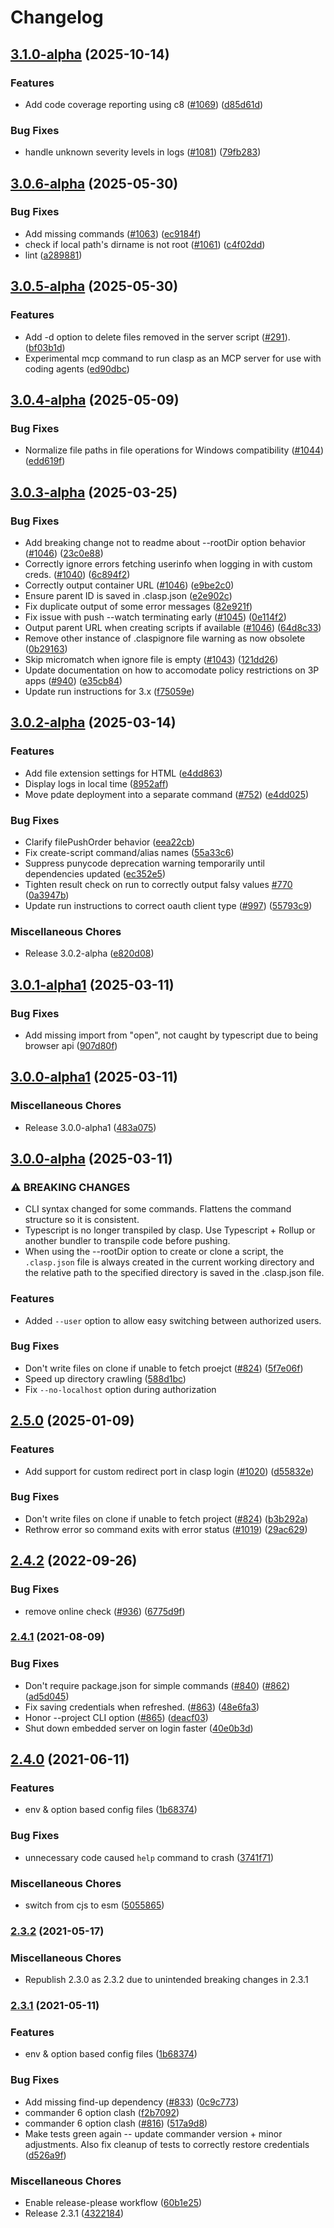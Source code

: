 # Changelog

## [3.1.0-alpha](https://github.com/google/clasp/compare/v3.0.6-alpha...v3.1.0-alpha) (2025-10-14)


### Features

* Add code coverage reporting using c8 ([#1069](https://github.com/google/clasp/issues/1069)) ([d85d61d](https://github.com/google/clasp/commit/d85d61d212d955ab13be321f9cda69cd571ec139))


### Bug Fixes

* handle unknown severity levels in logs ([#1081](https://github.com/google/clasp/issues/1081)) ([79fb283](https://github.com/google/clasp/commit/79fb28365c11810e9e4bf5d56d12f2ffee2335b8))

## [3.0.6-alpha](https://github.com/google/clasp/compare/v3.0.5-alpha...v3.0.6-alpha) (2025-05-30)


### Bug Fixes

* Add missing commands ([#1063](https://github.com/google/clasp/issues/1063)) ([ec9184f](https://github.com/google/clasp/commit/ec9184f6535a4c042d27f7fccb6e453683aad7f1))
* check if local path's dirname is not root ([#1061](https://github.com/google/clasp/issues/1061)) ([c4f02dd](https://github.com/google/clasp/commit/c4f02dd70c3a5ddb7e7dcf6d278fb0431c8b717f))
* lint ([a289881](https://github.com/google/clasp/commit/a2898814b47a6392111bdb3daa774cf3fdae71b2))

## [3.0.5-alpha](https://github.com/google/clasp/compare/v3.0.4-alpha...v3.0.5-alpha) (2025-05-30)


### Features

* Add -d option to delete files removed in the server script ([#291](https://github.com/google/clasp/issues/291)). ([bf03b1d](https://github.com/google/clasp/commit/bf03b1d77e841b837b30e043e98883902f227739))
* Experimental mcp command to run clasp as an MCP server for use with coding agents ([ed90dbc](https://github.com/google/clasp/commit/ed90dbcf45d03985c381dfa945f5142178822c54))

## [3.0.4-alpha](https://github.com/google/clasp/compare/v3.0.3-alpha...v3.0.4-alpha) (2025-05-09)


### Bug Fixes

* Normalize file paths in file operations for Windows compatibility ([#1044](https://github.com/google/clasp/issues/1044)) ([edd619f](https://github.com/google/clasp/commit/edd619fb92da07a960beadd14b7de5a0f96f0e25))

## [3.0.3-alpha](https://github.com/google/clasp/compare/v3.0.2-alpha...v3.0.3-alpha) (2025-03-25)


### Bug Fixes

* Add breaking change not to readme about --rootDir option behavior ([#1046](https://github.com/google/clasp/issues/1046)) ([23c0e88](https://github.com/google/clasp/commit/23c0e885cbbf7d13fa59387136a9cec29301b12b))
* Correctly ignore errors fetching userinfo when logging in with custom creds. ([#1040](https://github.com/google/clasp/issues/1040)) ([6c894f2](https://github.com/google/clasp/commit/6c894f210f96d07a6992a997ddc21e93b0e3b387))
* Correctly output container URL ([#1046](https://github.com/google/clasp/issues/1046)) ([e9be2c0](https://github.com/google/clasp/commit/e9be2c0c70ee18b7274afe8e8fe9910d70d6c25c))
* Ensure parent ID is saved in .clasp.json ([e2e902c](https://github.com/google/clasp/commit/e2e902c9335cc13859bda81ab7248b9331df4a81))
* Fix duplicate output of some error messages ([82e921f](https://github.com/google/clasp/commit/82e921fb4f28d71002a77cd617a5a1e72eadb69b))
* Fix issue with push --watch terminating early ([#1045](https://github.com/google/clasp/issues/1045)) ([0e114f2](https://github.com/google/clasp/commit/0e114f2fc53d1c30d0fcf191b76ea007a29ff7ff))
* Output parent URL when creating scripts if available ([#1046](https://github.com/google/clasp/issues/1046)) ([64d8c33](https://github.com/google/clasp/commit/64d8c33b35f01250902bcfe574f2aa53e0dd65df))
* Remove other instance of .claspignore file warning as now obsolete ([0b29163](https://github.com/google/clasp/commit/0b291637b2bb26ddf00094d6773bd100c4a59ae8))
* Skip micromatch when ignore file is empty ([#1043](https://github.com/google/clasp/issues/1043)) ([121dd26](https://github.com/google/clasp/commit/121dd260a7539cf3d51a406b6752dec9e5ff0beb))
* Update documentation on how to accomodate policy restrictions on 3P apps ([#940](https://github.com/google/clasp/issues/940)) ([e35cb84](https://github.com/google/clasp/commit/e35cb84098da4658b91ad934bca5810a3f4a242e))
* Update run instructions for 3.x ([f75059e](https://github.com/google/clasp/commit/f75059e83df85ba043a299393a4d5611e0c77eb5))

## [3.0.2-alpha](https://github.com/google/clasp/compare/v3.0.1-alpha1...v3.0.2-alpha) (2025-03-14)


### Features

* Add file extension settings for HTML ([e4dd863](https://github.com/google/clasp/commit/e4dd863de347e3f1747d7aff283432e9f8eb4697))
* Display logs in local time ([8952aff](https://github.com/google/clasp/commit/8952aff81abc986788c1e4daca8c416ee3813d7f))
* Move pdate deployment into a separate command ([#752](https://github.com/google/clasp/issues/752)) ([e4dd025](https://github.com/google/clasp/commit/e4dd025377b8961dfbd8ce5170112563d40f5ff1))


### Bug Fixes

* Clarify filePushOrder behavior ([eea22cb](https://github.com/google/clasp/commit/eea22cba387fd92e571d7c1ebe322be1c360972a))
* Fix create-script command/alias names ([55a33c6](https://github.com/google/clasp/commit/55a33c6a4780172c16ff8ee7316631787c9f13e5))
* Suppress punycode deprecation warning temporarily until dependencies updated ([ec352e5](https://github.com/google/clasp/commit/ec352e57c3184a23dd203f1468f7ecbfa820cc98))
* Tighten result check on run to correctly output falsy values [#770](https://github.com/google/clasp/issues/770) ([0a3947b](https://github.com/google/clasp/commit/0a3947ba6a6f14cfcbf7f8693949044064eb2738))
* Update run instructions to correct oauth client type ([#997](https://github.com/google/clasp/issues/997)) ([55793c9](https://github.com/google/clasp/commit/55793c9b2eaf762ac93283c64b032ab84efb1c5d))


### Miscellaneous Chores

* Release 3.0.2-alpha ([e820d08](https://github.com/google/clasp/commit/e820d08667787a4a8dae2cc8a514b886a31195fc))

## [3.0.1-alpha1](https://github.com/google/clasp/compare/v3.0.0-alpha1...v3.0.1-alpha1) (2025-03-11)


### Bug Fixes

* Add missing import from "open", not caught by typescript due to being browser api ([907d80f](https://github.com/google/clasp/commit/907d80f9e5d81dde387c783a86553134bf219a64))

## [3.0.0-alpha1](https://github.com/google/clasp/compare/v3.0.0-alpha...v3.0.0-alpha1) (2025-03-11)


### Miscellaneous Chores

* Release 3.0.0-alpha1 ([483a075](https://github.com/google/clasp/commit/483a0755a6d66125e0efa59bac2d3e9cb12f5a7b))

## [3.0.0-alpha](https://github.com/google/clasp/compare/v2.5.0...v3.0.0-alpha) (2025-03-11)

### ⚠ BREAKING CHANGES

* CLI syntax changed for some commands. Flattens the command structure so it is consistent.
* Typescript is no longer transpiled by clasp. Use Typescript + Rollup or another bundler to transpile code before pushing.
* When using the --rootDir option to create or clone a script, the `.clasp.json` file is always created in the current working directory and the relative path to the specified directory is saved in the .clasp.json file.

### Features

* Added `--user` option to allow easy switching between authorized users.

### Bug Fixes

* Don't write files on clone if unable to fetch proejct ([#824](https://github.com/google/clasp/issues/824)) ([5f7e06f](https://github.com/google/clasp/commit/5f7e06f565d11852108d330c03dada28895c22d7))
* Speed up directory crawling ([588d1bc](https://github.com/google/clasp/commit/588d1bc8df14568bc3dd7d331f3adde44f784f9e))
* Fix `--no-localhost` option during authorization

## [2.5.0](https://github.com/google/clasp/compare/v2.4.2...v2.5.0) (2025-01-09)


### Features

* Add support for custom redirect port in clasp login ([#1020](https://github.com/google/clasp/issues/1020)) ([d55832e](https://github.com/google/clasp/commit/d55832e59d63c480ae591f7d1ecba457ebfafb7b))


### Bug Fixes

* Don't write files on clone if unable to fetch project ([#824](https://github.com/google/clasp/issues/824)) ([b3b292a](https://github.com/google/clasp/commit/b3b292acfcc9bb191a3f4171601b8c420c187546))
* Rethrow error so command exits with error status ([#1019](https://github.com/google/clasp/issues/1019)) ([29ac629](https://github.com/google/clasp/commit/29ac62988b970b1905fe2601828bf7dcaac47b54))

## [2.4.2](https://github.com/google/clasp/compare/v2.4.1...v2.4.2) (2022-09-26)


### Bug Fixes

* remove online check ([#936](https://github.com/google/clasp/issues/936)) ([6775d9f](https://github.com/google/clasp/commit/6775d9f674886ac11ee2a23d59cbe62dd141d97b))

### [2.4.1](https://www.github.com/google/clasp/compare/v2.4.0...v2.4.1) (2021-08-09)


### Bug Fixes

* Don't require package.json for simple commands ([#840](https://www.github.com/google/clasp/issues/840)) ([#862](https://www.github.com/google/clasp/issues/862)) ([ad5d045](https://www.github.com/google/clasp/commit/ad5d045c431f1341cf79bcf18f150f0e9d11db55))
* Fix saving credentials when refreshed. ([#863](https://www.github.com/google/clasp/issues/863)) ([48e6fa3](https://www.github.com/google/clasp/commit/48e6fa3354de635a3ea1ce089d481847b2e939e9))
* Honor --project CLI option ([#865](https://www.github.com/google/clasp/issues/865)) ([deacf03](https://github.com/google/clasp/commit/deacf03d6d2d28abd9f3a408a77b69e99b9a59bf))
* Shut down embedded server on login faster ([40e0b3d](https://github.com/google/clasp/commit/40e0b3d67c3d381d0f24d738781ed61a2622c477))


## [2.4.0](https://www.github.com/google/clasp/compare/v2.3.1...v2.4.0) (2021-06-11)


### Features

* env & option based config files ([1b68374](https://www.github.com/google/clasp/commit/1b6837480b2e22cb8728cb80b2d8cfa36381d982))


### Bug Fixes

* unnecessary code caused `help` command to crash ([3741f71](https://www.github.com/google/clasp/commit/3741f71d744a2db8c5f1304c3426b253f8e742bd))


### Miscellaneous Chores

* switch from cjs to esm ([5055865](https://www.github.com/google/clasp/commit/5055865a28e48a654ffbb3b28212e53f484f76a4))


### [2.3.2](https://www.github.com/google/clasp/compare/v2.3.0...v2.3.2) (2021-05-17)


### Miscellaneous Chores

* Republish 2.3.0 as 2.3.2 due to unintended breaking changes in 2.3.1


### [2.3.1](https://www.github.com/google/clasp/compare/v2.3.0...v2.3.1) (2021-05-11)


### Features

* env & option based config files ([1b68374](https://www.github.com/google/clasp/commit/1b6837480b2e22cb8728cb80b2d8cfa36381d982))


### Bug Fixes

* Add missing find-up dependency ([#833](https://www.github.com/google/clasp/issues/833)) ([0c9c773](https://www.github.com/google/clasp/commit/0c9c773ff800be23aba2b32a049fec186c2e8507))
* commander 6 option clash ([f2b7092](https://www.github.com/google/clasp/commit/f2b709260d4581ad5f5ac78121481824ab54f076))
* commander 6 option clash ([#816](https://www.github.com/google/clasp/issues/816)) ([517a9d8](https://www.github.com/google/clasp/commit/517a9d8ff71c89f0665ae57903111529eb8d6dd7))
* Make tests green again -- update commander version + minor adjustments. Also fix cleanup of tests to correctly restore credentials ([d526a9f](https://www.github.com/google/clasp/commit/d526a9fa9cc4975e27c3c153cad870ca3351b89b))


### Miscellaneous Chores

* Enable release-please workflow ([60b1e25](https://www.github.com/google/clasp/commit/60b1e25a343204ce6fbff9ce5a056b479d17bbe1))
* Release 2.3.1 ([4322184](https://www.github.com/google/clasp/commit/432218430e9d1506f7a09d65893b83c951c529be))

